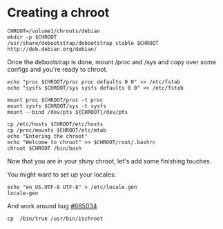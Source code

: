 # Creating a chroot

```
CHROOT=/volume1/chroots/debian
mkdir -p $CHROOT
/usr/share/debootstrap/debootstrap stable $CHROOT http://deb.debian.org/debian/
```

Once the debootstrap is done, mount /proc and /sys and copy over some configs and you're ready to chroot.
```
echo "proc $CHROOT/proc proc defaults 0 0" >> /etc/fstab
echo "sysfs $CHROOT/sys sysfs defaults 0 0" >> /etc/fstab

mount proc $CHROOT/proc -t proc
mount sysfs $CHROOT/sys -t sysfs
mount --bind /dev/pts ${CHROOT}/dev/pts

cp /etc/hosts $CHROOT/etc/hosts
cp /proc/mounts $CHROOT/etc/mtab
echo "Entering the chroot"
echo "Welcome to chroot" >> $CHROOT/root/.bashrc
chroot $CHROOT /bin/bash
```

Now that you are in your shiny chroot, let's add some finishing touches.

You might want to set up your locales:

```
echo "en_US.UTF-8 UTF-8" > /etc/locale.gen
locale-gen
```

And work around bug [#685034](https://bugs.debian.org/cgi-bin/bugreport.cgi?bug=685034)
```
cp  /bin/true /usr/bin/ischroot
```
